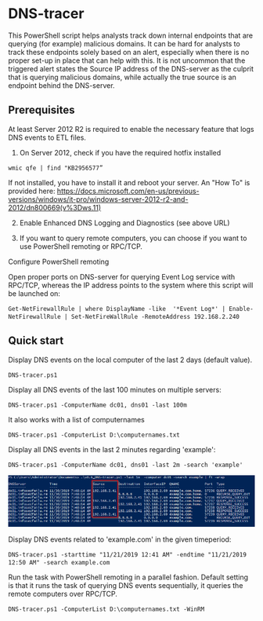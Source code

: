 # DNS-tracer
This PowerShell script helps analysts track down internal endpoints that are querying (for example) malicious domains. It can be hard for analysts to track these endpoints solely based on an alert, especially when there is no proper set-up in place that can help with this. It is not uncommon that the triggered alert states the Source IP address of the DNS-server as the culprit that is querying malicious domains, while actually the true source is an endpoint behind the DNS-server. 

## Prerequisites

At least Server 2012 R2 is required to enable the necessary feature that logs DNS events to ETL files.

1) On Server 2012, check if you have the required hotfix installed

```
wmic qfe | find "KB2956577”
```
If not installed, you have to install it and reboot your server. An "How To" is provided here: https://docs.microsoft.com/en-us/previous-versions/windows/it-pro/windows-server-2012-r2-and-2012/dn800669(v%3Dws.11)

2) Enable Enhanced DNS Logging and Diagnostics (see above URL)

3) If you want to query remote computers, you can choose if you want to use PowerShell remoting or RPC/TCP.

Configure PowerShell remoting 

Open proper ports on DNS-server for querying Event Log service with RPC/TCP, whereas the IP address points to the system where this script will be launched on:

```
Get-NetFirewallRule | where DisplayName -like  '*Event Log*' | Enable-NetFirewallRule | Set-NetFireWallRule -RemoteAddress 192.168.2.240
```

## Quick start

Display DNS events on the local computer of the last 2 days (default value).
```
DNS-tracer.ps1
```

Display all DNS events of the last 100 minutes on multiple servers:
```
DNS-tracer.ps1 -ComputerName dc01, dns01 -last 100m
```

It also works with a list of computernames
```
DNS-tracer.ps1 -ComputerList D:\computernames.txt
```

Display all DNS events in the last 2 minutes regarding 'example':

```
DNS-tracer.ps1 -ComputerName dc01, dns01 -last 2m -search 'example'
```

![Image](/Images/Example.png)

Display DNS events related to 'example.com' in the given timeperiod:
```
DNS-tracer.ps1 -starttime "11/21/2019 12:41 AM" -endtime "11/21/2019 12:50 AM" -search example.com 
```

Run the task with PowerShell remoting in a parallel fashion. Default setting is that it runs the task of querying DNS events sequentially, it queries the remote computers over RPC/TCP.
```
DNS-tracer.ps1 -ComputerList D:\computernames.txt -WinRM
```


